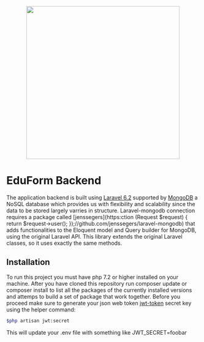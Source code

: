 <p align="center"><img src="https://res.cloudinary.com/dtfbvvkyp/image/upload/v1566331377/laravel-logolockup-cmyk-red.svg" width="400"></p>

EduForm Backend
==================

The application backend is built using [Laravel 6.2](https://laravel.com/docs/6.x/installation) supported by [MongoDB](https://docs.mongodb.com/manual/tutorial/getting-started/) a NoSQL database which provides us with flexibility and scalability since the data to be stored largely varries in structure. Laravel-mongodb connection requires a package called [jenssegers](https:ction (Request $request) {
    return $request->user();
});//github.com/jenssegers/laravel-mongodb) that adds functionalities to the Eloquent model and Query builder for MongoDB, using the original Laravel API. This library extends the original Laravel classes, so it uses exactly the same methods.

Installation
------------

To run this project you must have php 7.2 or higher installed on your machine.
After you have cloned this repository run composer update or composer install to list all the packages of the currently installed versions and attemps to build a set of package that work together.
Before you proceed make sure to generate your json web token [jwt-token](https://jwt-auth.readthedocs.io/en/docs/laravel-installation/) secret key using the helper command:

```bash
$php artisan jwt:secret
```

This will update your .env file with something like JWT_SECRET=foobar
